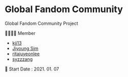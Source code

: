 # Global Fandom Community 
Global Fandom Community Project

👨‍👩‍👧‍👧 Member
- [kjj13](https://github.com/kjj13)
- [Jiyoung Sim](https://github.com/Jiyooung)
- [ritajuyeonlee](https://github.com/ritajuyeonlee)
- [syzzzang](https://github.com/syzzzang)

🌱 Start Date : 2021. 01. 07<br>

